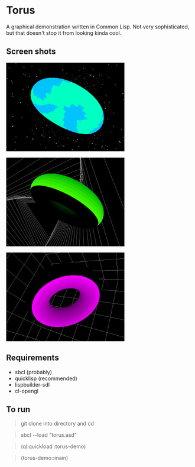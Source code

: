 
# Torus

A graphical demonstration written in Common Lisp. Not very sophisticated, but
that doesn't stop it from looking kinda cool.

## Screen shots

![Screen shot 1](/screenshots/screen-00.jpg?raw=true)

![Screen shot 2](/screenshots/screen-01.jpg?raw=true)

![Screen shot 3](/screenshots/screen-02.jpg?raw=true)

## Requirements

- sbcl (probably)
- quicklisp (recommended)
- lispbuilder-sdl
- cl-opengl

## To run

> git clone into directory and cd

> sbcl --load "torus.asd"

> (ql:quickload :torus-demo)

> (torus-demo::main)


